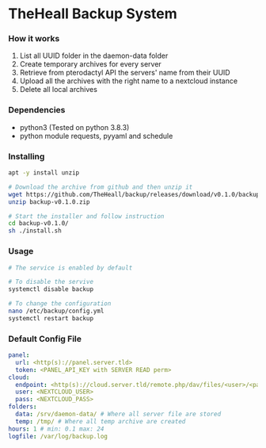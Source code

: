 # TheHeall Backup System

### How it works
1. List all UUID folder in the daemon-data folder
2. Create temporary archives for every server
4. Retrieve from pterodactyl API the servers' name from their UUID
3. Upload all the archives with the right name to a nextcloud instance 
4. Delete all local archives

### Dependencies
- python3 (Tested on python 3.8.3)
- python module requests, pyyaml and schedule

### Installing
```bash
apt -y install unzip

# Download the archive from github and then unzip it
wget https://github.com/TheHeall/backup/releases/download/v0.1.0/backup-v0.1.0.zip
unzip backup-v0.1.0.zip

# Start the installer and follow instruction
cd backup-v0.1.0/
sh ./install.sh
```

### Usage
```bash
# The service is enabled by default

# To disable the servive
systemctl disable backup

# To change the configuration
nano /etc/backup/config.yml
systemctl restart backup
```

### Default Config File
```yaml
panel:
  url: <http(s)://panel.server.tld>
  token: <PANEL_API_KEY with SERVER READ perm>
cloud:
  endpoint: <http(s)://cloud.server.tld/remote.php/dav/files/<user>/<path_to_folder>/>
  user: <NEXTCLOUD_USER>
  pass: <NEXTCLOUD_PASS>
folders:
  data: /srv/daemon-data/ # Where all server file are stored
  temp: /tmp/ # Where all temp archive are created
hours: 1 # min: 0.1 max: 24
logfile: /var/log/backup.log
```

